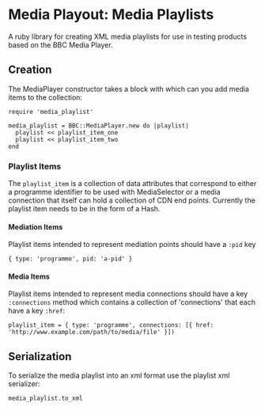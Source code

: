 # Media Playout: Media Playlists

A ruby library for creating XML media playlists for use in testing products based on the BBC Media Player.

## Creation

The MediaPlayer constructor takes a block with which can you add media items to the collection:

    require 'media_playlist'
    
    media_playlist = BBC::MediaPlayer.new do |playlist|
      playlist << playlist_item_one 
      playlist << playlist_item_two
    end

### Playlist Items    

The `playlist_item` is a collection of data attributes that correspond to either a programme identifier to be used with MediaSelector or a media connection that itself can hold a collection of CDN end points.
Currently the playlist item needs to be in the form of a Hash.

#### Mediation Items

Playlist items intended to represent mediation points should have a `:pid` key
    
    { type: 'programme', pid: 'a-pid' }
    
#### Media Items

Playlist items intended to represent media connections should have a key `:connections` method which contains a collection of 'connections' that each have a key `:href`:
    
    playlist_item = { type: 'programme', connections: [{ href: 'http://www.example.com/path/to/media/file' }])
    
## Serialization


To serialize the media playlist into an xml format use the playlist xml serializer:

    media_playlist.to_xml